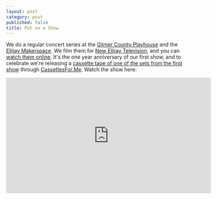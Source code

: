 ```yaml
---
layout: post
category: post
published: false
title: Put on a Show
---
```

We do a regular concert series at the [Gilmer County Playhouse](https://gilmerarts.com) and the [Ellijay Makerspace](https://ellijaymakerspace.org). We film them for [New Ellijay Television](https://newellijay.tv), and you can [watch them online](https://vod.newellijay.tv/w/p/rM6MT9F7CRdAXvzLg8zui9). It's the one year anniversary of our first show, and to celebrate we're releasing a [cassette tape of one of the sets from the first show](https://cassettesfor.me/and-the-first-cassette-headed-your-way-is/) through [CassettesFor.Me](https://cassettesfor.me). Watch the show here: 

<iframe title="Put On a Show - S01E01 - March 26th, 2022 - Analog Revolution" src="https://vod.newellijay.tv/videos/embed/0f5a07a4-e2d6-46d5-aaa9-c16a019fc477" allowfullscreen="" sandbox="allow-same-origin allow-scripts allow-popups" width="560" height="315" frameborder="0"></iframe>